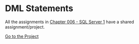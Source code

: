 # DML Statements
All the assignments in [Chapter 006 - SQL Server 1](../../Chapter%20006%20-%20SQL%20Server%201/) have a shared assignment/project. <br>

[Go to the Project](https://github.com/metacube-manthan-rajoria/LibraryDB)